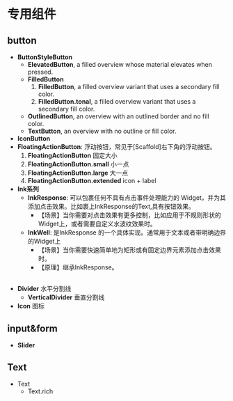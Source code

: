 # 专用组件

## button

- **ButtonStyleButton**
  - **ElevatedButton**, a filled overview whose material elevates when pressed.
  - **FilledButton**
    1. **FilledButton**, a filled overview variant that uses a secondary fill color.
    2.  **FilledButton.tonal**, a filled overview variant that uses a secondary fill color.
  - **OutlinedButton**, an overview with an outlined border and no fill color.
  - **TextButton**, an overview with no outline or fill color.
- **IconButton**
- **FloatingActionButton**: 浮动按钮，常见于[Scaffold]右下角的浮动按钮。
  1. **FloatingActionButton** 固定大小
  2. **FloatingActionButton.small** 小一点
  3. **FloatingActionButton.large** 大一点
  4. **FloatingActionButton.extended** icon + label
- **Ink系列**
  - **InkResponse**: 可以包裹任何不具有点击事件处理能力的 Widget，并为其添加点击效果。比如裹上InkResponse的Text,具有按钮效果。
    - 【场景】当你需要对点击效果有更多控制，比如应用于不规则形状的Widget上，或者需要自定义水波纹效果时。
  - **InkWell**: 是InkResponse  的一个具体实现。通常用于文本或者带明确边界的Widget上
    - 【场景】当你需要快速简单地为矩形或有固定边界元素添加点击效果时。
    - 【原理】继承InkResponse。

##

- **Divider** 水平分割线
  - **VerticalDivider** 垂直分割线
- **Icon** 图标

## input&form

- **Slider**

## Text

- Text
  - Text.rich